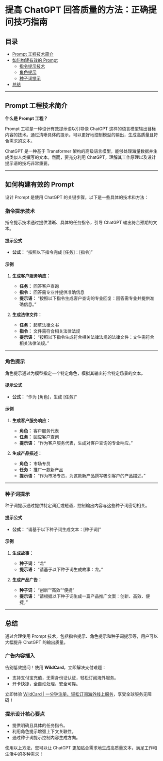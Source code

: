 # 提高 ChatGPT 回答质量的方法：正确提问技巧指南

## 目录
- [Prompt 工程技术简介](#prompt-工程技术简介)
- [如何构建有效的 Prompt](#如何构建有效的-prompt)
  - [指令提示技术](#指令提示技术)
  - [角色提示](#角色提示)
  - [种子词提示](#种子词提示)
- [总结](#总结)

---

## Prompt 工程技术简介

**什么是 Prompt 工程？**

Prompt 工程是一种设计有效提示语以引导像 ChatGPT 这样的语言模型输出目标内容的技术。通过清晰具体的提示，可以更好地控制模型的输出，生成高质量且符合需求的文本。

ChatGPT 是一种基于 Transformer 架构的高级语言模型，能够处理海量数据并生成类似人类撰写的文本。然而，要充分利用 ChatGPT，理解其工作原理以及设计提示语的技巧非常重要。

---

## 如何构建有效的 Prompt

设计 Prompt 是使用 ChatGPT 的关键步骤，以下是一些具体的技术和方法：

### 指令提示技术

指令提示技术通过提供清晰、具体的任务指令，引导 ChatGPT 输出符合预期的文本。

#### 提示公式
- **公式：** “按照以下指令完成 [任务]：[指令]”

#### 示例
1. **生成客户服务响应：**
   - **任务：** 回答客户查询
   - **指令：** 回答需专业并提供准确信息
   - **提示语：** “按照以下指令生成客户查询的专业回复：回答需专业并提供准确信息。”

2. **生成法律文件：**
   - **任务：** 起草法律文书
   - **指令：** 文件需符合相关法律法规
   - **提示语：** “按照以下指令生成符合相关法律法规的法律文件：文件需符合相关法律法规。”

---

### 角色提示

角色提示通过为模型指定一个特定角色，模拟其输出符合特定场景的文本。

#### 提示公式
- **公式：** “作为 [角色]，生成 [任务]”

#### 示例
1. **生成客户服务响应：**
   - **角色：** 客户服务代表
   - **任务：** 回应客户查询
   - **提示语：** “作为客户服务代表，生成对客户查询的专业响应。”

2. **生成产品描述：**
   - **角色：** 市场专员
   - **任务：** 推广一款新产品
   - **提示语：** “作为市场专员，为这款新产品撰写吸引客户的产品描述。”

---

### 种子词提示

种子词提示通过提供特定词汇或短语，控制输出内容与这些种子词密切相关。

#### 提示公式
- **公式：** “请基于以下种子词生成文本：[种子词]”

#### 示例
1. **生成故事：**
   - **种子词：** “龙”
   - **提示语：** “请基于以下种子词生成故事：龙。”

2. **生成产品广告：**
   - **种子词：** “创新”“高效”“便捷”
   - **提示语：** “请根据以下种子词生成一篇产品推广文案：创新、高效、便捷。”

---

## 总结

通过合理使用 Prompt 技术，包括指令提示、角色提示和种子词提示等，用户可以大幅提升 ChatGPT 的输出质量。

### 广告内容插入
告别低效提问！使用 **WildCard**，立即解决支付难题：
- 支持支付宝充值，无需身份证认证，轻松订阅海外服务。
- 开卡快捷，全自动处理，安全可靠。

立即体验 [WildCard | 一分钟注册，轻松订阅海外线上服务](https://bit.ly/bewildcard)，享受全球服务无障碍！

### 提示设计核心要点
- 提供明确且具体的任务指令。
- 利用角色提示增强上下文关联性。
- 通过种子词提示控制内容生成方向。

使用以上方法，您可以让 ChatGPT 更加贴合需求地生成高质量文本，满足工作和生活中的多种需求！
